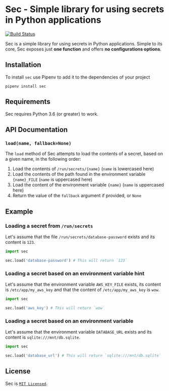 # Sec - Simple library for using secrets in Python applications

[![Build Status](https://travis-ci.org/sourcelair/sec.svg?branch=master)](https://travis-ci.org/sourcelair/sec)

Sec is a simple library for using secrets in Python applications. Simple to its core, Sec exposes just **one function** and offers **no configurations options**.

## Installation

To install `sec` use Pipenv to add it to the dependencies of your project

```
pipenv install sec
```

## Requirements

Sec requires Python 3.6 (or greater) to work.

## API Documentation

### `load(name, fallback=None)`

The `load` method of Sec attempts to load the contents of a secret, based on a given name, in the following order:

1. Load the contents of `/run/secrets/{name}` (`name` is lowercased here)
2. Load the contents of the path found in the environment variable `{name}_FILE` (`name` is uppercased here)
3. Load the content of the environment variable `{name}` (`name` is uppercased here)
4. Return the value of the `fallback` argument if provided, or `None`

## Example

### Loading a secret from `/run/secrets`

Let's assume that the file `/run/secrets/database-password` exists and its content is `123`.

```python
import sec

sec.load('database-password') # This will return `123`
```

### Loading a secret based on an environment variable hint

Let's assume that the environment variable `AWS_KEY_FILE` exists, its content is `/etc/app/my_aws_key` and that the content of `/etc/app/my_aws_key` is  `wow`.

```python
import sec

sec.load('aws_key') # This will return `wow`
```

### Loading a secret based on an environment variable

Let's assume that the environment variable `DATABASE_URL` exists and its content is `sqlite:///mnt/db.sqlite`.

```python
import sec

sec.load('database_url') # This will return `sqlite:///mnt/db.sqlite`
```

## License

Sec is [`MIT Licensed`](LICENSE).
